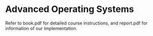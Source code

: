 Advanced Operating Systems
=======================

Refer to book.pdf for detailed course instructions, and report.pdf for information of our implementation.
